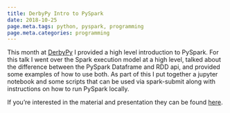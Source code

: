 ```yaml
---
title: DerbyPy Intro to PySpark
date: 2018-10-25
page.meta.tags: python, pyspark, programming
page.meta.categories: programming
---
```


This month at [DerbyPy](https://www.meetup.com/derbypy/) I provided a high level introduction to PySpark. For this talk
I went over the Spark execution model at a high level, talked about the difference between the PySpark Dataframe and RDD
api, and provided some examples of how to use both. As part of this I put together a jupyter notebook and some scripts
that can be used via spark-submit along with instructions on how to run PySpark locally.

If you’re interested in the material and presentation they can be found [here](https://github.com/n0mn0m/presentations).
  